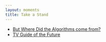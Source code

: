 ```yaml
---
layout: moments
title: Take a Stand
---
```


<ul>
  <li><a href="https://seths.blog/2017/01/but-where-did-the-algorithm-come-from?utm_source=chaz">But Where Did the Algorithms come from?</a></li>
  <li><a href="https://www.vox.com/2015/11/2/11620254/if-the-future-of-tv-is-apps-whos-going-to-be-the-tv-guide-of-the?utm_source=chaz">TV Guide of the Future</a></li>
  
</ul>
